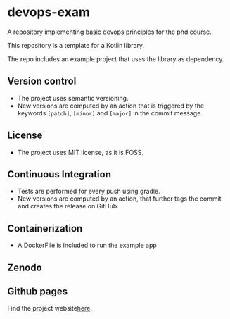 # devops-exam
A repository implementing basic devops principles for the phd course.

This repository is a template for a Kotlin library.

The repo includes an example project that uses the library as dependency.


## Version control 
- The project uses semantic versioning.
- New versions are computed by an action that is triggered by the keywords `[patch]`, `[minor]` and `[major]` in the commit message.

## License

- The project uses MIT license, as it is FOSS.

## Continuous Integration

- Tests are performed for every push using gradle.
- New versions are computed by an action, that further tags the commit and creates the release on GitHub. 

## Containerization

- A DockerFile is included to run the example app

## Zenodo



## Github pages

Find the project website[here](https://samubura.github.io/devops-exam/).
